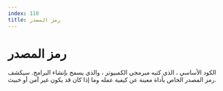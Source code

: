 ```yaml
---
index: 110
title: رمز المصدر
---
```

# رمز المصدر

الكود الأساسي ، الذي كتبه مبرمجي الكمبيوتر ، والذي يسمح بإنشاء البرامج. سيكشف رمز المصدر الخاص بأداة معينة عن كيفية عمله وما إذا كان قد يكون غير آمن أو خبيث.